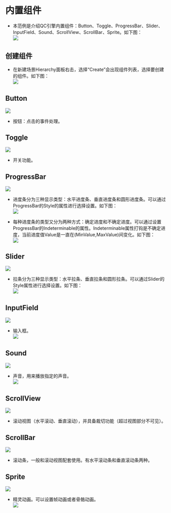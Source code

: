 # 内置组件

* 本范例是介绍QC引擎内置组件：Button、Toggle、ProgressBar、Slider、InputField、Sound、ScrollView、ScrollBar、Sprite。如下图：<br>
![](images/UI.png)

## 创建组件

* 在新建场景Hierarchy面板右击，选择“Create”会出现组件列表，选择要创建的组件。如下图：<br>
![](images/create.png)

## Button

![](images/button.png)   

* 按钮：点击的事件处理。<br>

## Toggle

![](images/toggle.png)  

* 开关功能。<br>  


## ProgressBar

![](images/progressbar.png)
* 进度条分为三种显示类型：水平进度条、垂直进度条和圆形进度条。可以通过ProgressBar的Style的属性进行选择设置。如下图：<br>
![](images/progressbar_style.png)   

* 每种进度条的类型又分为两种方式：确定进度和不确定进度。可以通过设置ProgressBar的Indeterminable的属性。Indeterminable属性打钩是不确定进度，当前进度值Value是一直在(MinValue,MaxValue)间变化。如下图：<br>
![](images/progressbar_value.png)


## Slider

![](images/slider.png)
* 拉条分为三种显示类型：水平拉条、垂直拉条和圆形拉条。可以通过Slider的Style属性进行选择设置。如下图：<br>
![](images/slider_style.png)


## InputField

![](images/input.png)
* 输入框。<br>
![](images/input_char.png)<br>


## Sound

![](images/sound.png)
* 声音，用来播放指定的声音。<br>
![](images/sound1.png)<br>


## ScrollView

![](images/scrollview.png)
* 滚动视图（水平滚动、垂直滚动），并具备裁切功能（超过视图部分不可见）。<br>


## ScrollBar

![](images/scrollbarh.png)
* 滚动条，一般和滚动视图配套使用。有水平滚动条和垂直滚动条两种。


## Sprite

![](images/sprite.png)
* 精灵动画。可以设置帧动画或者骨骼动画。<br>
![](images/sprite1.png)<br>



